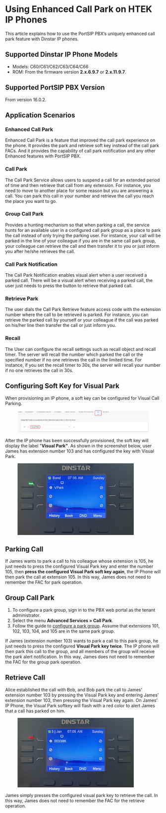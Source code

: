 # Using Enhanced Call Park on HTEK IP Phones

This article explains how to use the PortSIP PBX’s uniquely enhanced call park feature with Dinstar IP phones.

## Supported Dinstar IP Phone Models

* Models: C60/C61/C62/C63/C64/C66&#x20;
* ROM: From the firmware version **2.x.6.9.7** or **2.x.11.9.7**.

## Supported PortSIP PBX Version

From version 16.0.2.

## Application Scenarios

### **Enhanced Call Park**

Enhanced Call Park is a feature that improved the call park experience on the phone. It provides the park and retrieve soft key instead of the call park FACs. And it provides the capability of call park notification and any other Enhanced features with PortSIP PBX.

### Call Park

The Call Park Service allows users to suspend a call for an extended period of time and then retrieve that call from any extension. For instance, you need to move to another place for some reason but you are answering a call. You can park this call in your number and retrieve the call you reach the place you want to go.

### Group Call Park

Provides a hunting mechanism so that when parking a call, the service hunts for an available user in a configured call park group as a place to park the call instead of only trying the parking user. For instance, your call will be parked in the line of your colleague if you are in the same call park group, your colleague can retrieve the call and then transfer it to you or just inform you after he/she retrieves the call.

### **Call Park Notification**

The Call Park Notification enables visual alert when a user received a parked call. There will be a visual alert when receiving a parked call, the user just needs to press the button to retrieve that parked call.

### **Retrieve Park**

The user dials the Call Park Retrieve feature access code with the extension number where the call to be retrieved is parked. For instance, you can retrieve the parked call by yourself or your colleague if the call was parked on his/her line then transfer the call or just inform you.

### **Recall**

The User can configure the recall settings such as recall object and recall timer. The server will recall the number which parked the call or the specified number if no one retrieves the call in the limited time. For instance, if you set the recall timer to 30s, the server will recall your number if no one retrieves the call in 30s.

## Configuring Soft Key for Visual Park

When provisioning an IP phone, a soft key can be configured for Visual Call Parking.&#x20;

<figure><img src="../../../.gitbook/assets/visual-park-1.png" alt=""><figcaption></figcaption></figure>

After the IP phone has been successfully provisioned, the soft key will display the label "**Visual Park"**. As shown in the screenshot below, user James has extension number 103 and has configured the key with Visual Park.

<figure><img src="../../../.gitbook/assets/dinstar_park1.jpg" alt="" width="375"><figcaption></figcaption></figure>

## Parking Call

If James wants to park a call to his colleague whose extension is 105, he just needs to press the configured Visual Park key and enter the number 105, then **press the configured Visual Park soft key again**, the IP Phone will then park the call at extension 105. In this way, James does not need to remember the FAC for park operation.

## Group Call Park

1. To configure a park group, sign in to the PBX web portal as the tenant administrator.
2. Select the menu **Advanced Services > Call Park**.&#x20;
3. Follow the guide to [configure a park group](./#adding-and-deleting-a-call-park-group). Assume that extensions 101, 102, 103, 104, and 105 are in the same park group.

If James (extension number 103) wants to park a call to this park group, he just needs to press the configured **Visual Park key twice**. The IP phone will then park this call to the group, and all members of the group will receive the park alert notification. In this way, James does not need to remember the FAC for the group park operation.

## Retrieve Call

Alice established the call with Bob, and Bob park the call to James' extension number 103 by pressing the Visual Park key and entering James' extension number 103, then pressing the Visual Park key again. On James' IP Phone, the Visual Park softkey will flash with a red color to alert James that a call has parked on him.

<figure><img src="../../../.gitbook/assets/dinstar_park2.jpg" alt="" width="375"><figcaption></figcaption></figure>

James simply presses the configured visual park key to retrieve the call.  In this way, James does not need to remember the FAC for the retrieve operation.
